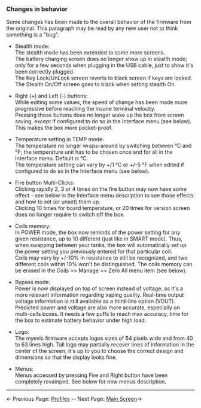 ### Changes in behavior ###
Some changes has been made to the overall behavior of the firmware from the original. This paragraph may be read by any new user not to think something is a "bug".

* Stealth mode:  
  The stealth mode has been extended to some more screens.  
  The battery charging screen does no longer show up in stealth mode; only for a few seconds when plugging in the USB cable, just to show it's been correctly plugged.  
  The Key Lock/UnLock screen reverts to black screen if keys are locked.  
  The Stealth On/Off screen goes to black when setting stealth On.

* Right (+) and Left (-) buttons:  
  While editing some values, the speed of change has been made more progressive before reaching the insane terminal velocity.  
  Pressing those buttons does no longer wake up the box from screen saving, except if configured to do so in the Interface menu (see below). This makes the box more pocket-proof.

* Temperature setting in TEMP mode:  
  The temperature no longer wraps-around by switching between °C and °F; the temperature unit has to be chosen once and for all in the Interface menu. Default is °C.  
  The temperature setting can vary by +/1 °C or +/-5 °F when edited if configured to do so in the Interface menu (see below).

* Fire button Multi-Clicks:  
  Clicking rapidly 2, 3 or 4 times on the fire button may now have some effect - see below in the Interface menu description to see those effects and how to set (or unset) them up.  
  Clicking 10 times for board temperature, or 20 times for version screen does no longer require to switch off the box.  

* Coils memory:  
  In POWER mode, the box now reminds of the power setting for any given resistance, up to 10 different (just like in SMART mode). Thus, when swapping between your tanks, the box will automatically set up the power setting you previously entered for that particular coil.  
  Coils may vary by +/-10% in resistance to still be recognized, and two different coils within 10% won't be distinguished.
  The coils memory can be erased in the Coils >> Manage >> Zero All menu item (see below).

* Bypass mode:  
  Power is now displayed on top of screen instead of voltage, as it's a more relevant information regarding vaping quality. Real-time output voltage information is still available as a third-line option (VOUT).  
  Predicted power and voltage are also more accurate, especially on multi-cells boxes. It needs a few puffs to reach max accuracy, time for the box to estimate battery behavior under high load.

* Logo:  
  The myevic firmware accepts logos sizes of 64 pixels wide and from 40 to 63 lines high. Tall logo may partially recover lines of information in the center of the screen; it's up to you to choose the correct design and dimensions so that the display looks fine.

* Menus:  
  Menus accessed by pressing Fire and Right button have been completely revamped. See below for new menus description.
-----

← Previous Page: [Profiles](usageandcompatibility_en.md) --  Next Page: [Main Screen](howtobuild_en.md)→
